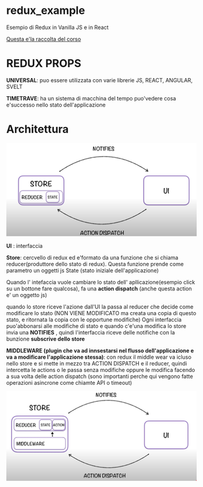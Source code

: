 # redux_example
Esempio di Redux in Vanilla JS e in React

[Questa e'la raccolta del corso](https://www.youtube.com/playlist?list=PLfNd7po_IV0EHH6mgMRCKgI6odBKzIcyj)

# REDUX PROPS
**UNIVERSAL**: puo essere utilizzata con varie librerie JS, REACT, ANGULAR, SVELT

**TIMETRAVE**: ha un sistema di macchina del tempo puo'vedere cosa e'successo nello stato dell'applicazione


# Architettura
![img](./redux_schema.png)

**UI** : interfaccia

**Store**: cercvello di redux ed e'formato da una funzione che si chiama reducer(produttore dello stato di redux). Questa funzione prende come parametro un oggetti js State (stato iniziale dell'applicazione)

Quando l' intefaccia vuole cambiare lo stato dell' apllicazione(esempio click su un bottone fare qualcosa), fa una **action dispatch**  (anche questa action e' un oggetto js)

quando lo store riceve  l'azione  dall'UI la passa al reducer che decide come modificare lo stato (NON VIENE MODIFICATO ma creata una copia di questo stato, e ritornata la copia con le opportune modifiche)
Ogni interfaccia puo'abbonarsi alle modifiche di stato e quando c'e'una modifica lo store invia una **NOTIFIES** , quindi l'interfaccia riceve delle notifiche con la bunzione **subscrive dello store**

**MIDDLEWARE (plugin che va ad innsestarsi nel flusso dell'applicazione e va a modificare l'applicazione stessa)**: con redux il middle wear va  icluso nello store e si mette in mezzo tra ACTION DISPATCH e il reducer, quindi intercetta le actions o le passa senza modifiche oppure le modifica facendo a sua volta delle action dispatch (sono importanti perche qui vengono fatte operazioni asincrone come chiamte API o timeout)


![img](./redux_schema_middleweare.png)
